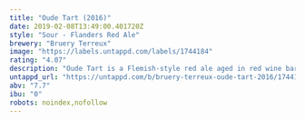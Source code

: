```yaml
---
title: "Oude Tart (2016)"
date: 2019-02-08T13:49:00.401720Z
style: "Sour - Flanders Red Ale"
brewery: "Bruery Terreux"
image: "https://labels.untappd.com/labels/1744184"
rating: "4.07"
description: "Oude Tart is a Flemish-style red ale aged in red wine barrels for 18 months. It's pleasantly sour with hints of leather, dark fruit and toasty oak. While this is one of the more classic beer styles that we make, it's not a style that you can find too often in the United States. Originating in style from the Flanders region of Belgium, near the French border, this dark, sour ale has roots deep in brewing history and predates most of the ales that have become popular in contemporary culture.  We're doing our best to keep the tradition alive by brewing and aging this beer here on the west coast."
untappd_url: "https://untappd.com/b/bruery-terreux-oude-tart-2016/1744184"
abv: "7.7"
ibu: "0"
robots: noindex,nofollow
---
```

